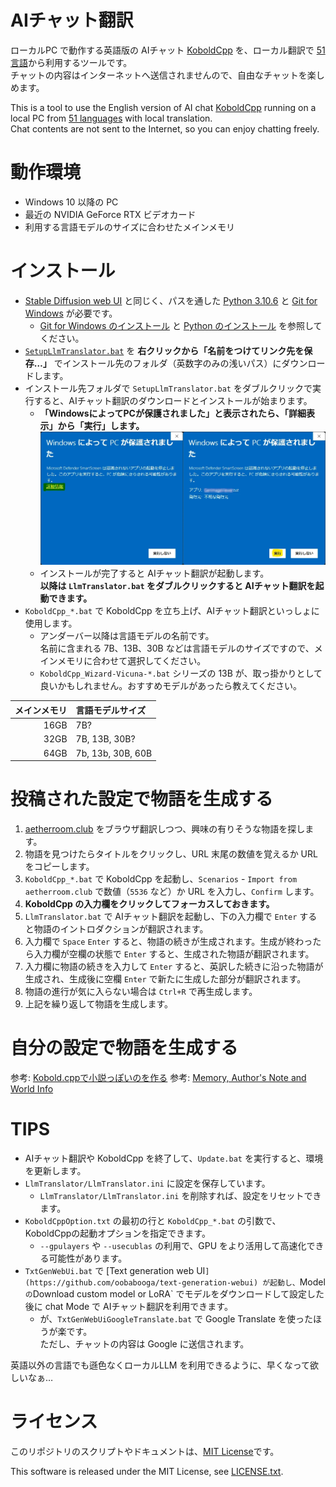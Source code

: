 ﻿# AIチャット翻訳

ローカルPC で動作する英語版の AIチャット [KoboldCpp](https://github.com/LostRuins/koboldcpp) を、ローカル翻訳で [51言語](https://huggingface.co/facebook/mbart-large-50-many-to-many-mmt#languages-covered)から利用するツールです。  
チャットの内容はインターネットへ送信されませんので、自由なチャットを楽しめます。

This is a tool to use the English version of AI chat [KoboldCpp](https://github.com/LostRuins/koboldcpp) running on a local PC from [51 languages](https://huggingface.co/facebook/mbart-large-50-many-to-many-mmt#languages-covered) with local translation.  
Chat contents are not sent to the Internet, so you can enjoy chatting freely.

# 動作環境

- Windows 10 以降の PC
- 最近の NVIDIA GeForce RTX ビデオカード
- 利用する言語モデルのサイズに合わせたメインメモリ

# インストール

- [Stable Diffusion web UI](https://github.com/AUTOMATIC1111/stable-diffusion-webui) と同じく、パスを通した [Python 3.10.6](https://www.python.org/ftp/python/3.10.6/python-3.10.6-amd64.exe) と [Git for Windows](https://gitforwindows.org/) が必要です。
	- [Git for Windows のインストール](https://github.com/Zuntan03/SdWebUiTutorial/blob/main/_/doc/SdWebUiInstall/SdWebUiInstall.md#git-for-windows-%E3%81%AE%E3%82%A4%E3%83%B3%E3%82%B9%E3%83%88%E3%83%BC%E3%83%AB) と [Python のインストール](https://github.com/Zuntan03/SdWebUiTutorial/blob/main/_/doc/SdWebUiInstall/SdWebUiInstall.md#python-%E3%81%AE%E3%82%A4%E3%83%B3%E3%82%B9%E3%83%88%E3%83%BC%E3%83%AB) を参照してください。
- [`SetupLlmTranslator.bat`](https://github.com/Zuntan03/LlmTranslator/raw/main/LlmTranslator/SetupLlmTranslator.bat) を **右クリックから「名前をつけてリンク先を保存…」** でインストール先のフォルダ（英数字のみの浅いパス）にダウンロードします。
- インストール先フォルダで `SetupLlmTranslator.bat` をダブルクリックで実行すると、AIチャット翻訳のダウンロードとインストールが始まります。
	- **「WindowsによってPCが保護されました」と表示されたら、「詳細表示」から「実行」します。**  
![BatWarning](https://github.com/Zuntan03/SdWebUiTutorial/raw/main/_/doc/SdWebUiInstall/BatWarning.webp)
	- インストールが完了すると AIチャット翻訳が起動します。  
	**以降は `LlmTranslator.bat` をダブルクリックすると AIチャット翻訳を起動できます。**
- `KoboldCpp_*.bat` で KoboldCpp を立ち上げ、AIチャット翻訳といっしょに使用します。
	- アンダーバー以降は言語モデルの名前です。  
	名前に含まれる 7B、13B、30B などは言語モデルのサイズですので、メインメモリに合わせて選択してください。
	- `KoboldCpp_Wizard-Vicuna-*.bat` シリーズの 13B が、取っ掛かりとして良いかもしれません。おすすめモデルがあったら教えてください。

|メインメモリ|言語モデルサイズ|
|--:|:--|
|16GB|7B?|
|32GB|7B, 13B, 30B?|
|64GB|7b, 13b, 30B, 60B|

# 投稿された設定で物語を生成する

1. [aetherroom.club](https://aetherroom.club/) をブラウザ翻訳しつつ、興味の有りそうな物語を探します。
1. 物語を見つけたらタイトルをクリックし、URL 末尾の数値を覚えるか URL をコピーします。
1. `KoboldCpp_*.bat` で KoboldCpp を起動し、`Scenarios` - `Import from aetherroom.club` で数値（`5536` など）か URL を入力し、`Confirm` します。
1. **KoboldCpp の入力欄をクリックしてフォーカスしておきます。**
1. `LlmTranslator.bat` で AIチャット翻訳を起動し、下の入力欄で `Enter` すると物語のイントロダクションが翻訳されます。
1. 入力欄で `Space` `Enter` すると、物語の続きが生成されます。生成が終わったら入力欄が空欄の状態で `Enter` すると、生成された物語が翻訳されます。
1. 入力欄に物語の続きを入力して `Enter` すると、英訳した続きに沿った物語が生成され、生成後に空欄 `Enter` で新たに生成した部分が翻訳されます。
1. 物語の進行が気に入らない場合は `Ctrl+R` で再生成します。
1. 上記を繰り返して物語を生成します。

# 自分の設定で物語を生成する

参考: [Kobold.cppで小説っぽいのを作る](https://w.atwiki.jp/localmlhub/pages/19.html)
参考: [Memory, Author's Note and World Info](https://github.com/KoboldAI/KoboldAI-Client/wiki/Memory,-Author's-Note-and-World-Info)

# TIPS

- AIチャット翻訳や KoboldCpp を終了して、`Update.bat` を実行すると、環境を更新します。
- `LlmTranslator/LlmTranslator.ini` に設定を保存しています。
	- `LlmTranslator/LlmTranslator.ini` を削除すれば、設定をリセットできます。
- `KoboldCppOption.txt` の最初の行と `KoboldCpp_*.bat` の引数で、KoboldCppの起動オプションを指定できます。
	- `--gpulayers` や `--usecublas` の利用で、GPU をより活用して高速化できる可能性があります。
- `TxtGenWebUi.bat` で [Text generation web UI`](https://github.com/oobabooga/text-generation-webui) が起動し、`Model` の `Download custom model or LoRA` でモデルをダウンロードして設定した後に chat Mode で AIチャット翻訳を利用できます。
	- が、`TxtGenWebUiGoogleTranslate.bat` で Google Translate を使ったほうが楽です。  
	ただし、チャットの内容は Google に送信されます。

英語以外の言語でも遜色なくローカルLLM を利用できるように、早くなって欲しいなぁ…

# ライセンス

このリポジトリのスクリプトやドキュメントは、[MIT License](./LICENSE.txt)です。

This software is released under the MIT License, see [LICENSE.txt](./LICENSE.txt).
